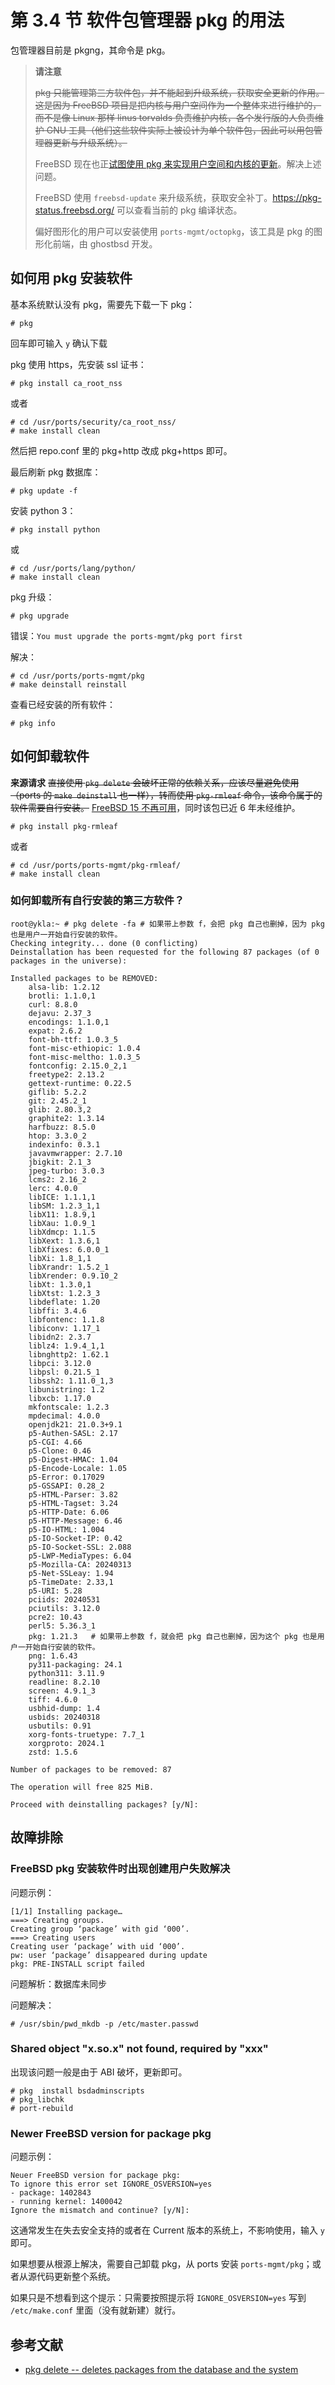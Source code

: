 # 第 3.4 节 软件包管理器 pkg 的用法

包管理器目前是 pkgng，其命令是 pkg。

> **请注意**
>
> ~~pkg 只能管理第三方软件包，并不能起到升级系统，获取安全更新的作用。这是因为 FreeBSD 项目是把内核与用户空间作为一个整体来进行维护的，而不是像 Linux 那样 linus torvalds 负责维护内核，各个发行版的人负责维护 GNU 工具（他们这些软件实际上被设计为单个软件包，因此可以用包管理器更新与升级系统）。~~
>
>FreeBSD 现在也正[试图使用 pkg 来实现用户空间和内核的更新](https://wiki.freebsd.org/PkgBase)。解决上述问题。
>
> FreeBSD 使用 `freebsd-update` 来升级系统，获取安全补丁。<https://pkg-status.freebsd.org/> 可以查看当前的 pkg 编译状态。
>
>
> 偏好图形化的用户可以安装使用 `ports-mgmt/octopkg`，该工具是 pkg 的图形化前端，由 ghostbsd 开发。

## 如何用 pkg 安装软件

基本系统默认没有 pkg，需要先下载一下 pkg：

```
# pkg
```

回车即可输入 `y` 确认下载

pkg 使用 https，先安装 ssl 证书：

```
# pkg install ca_root_nss
```
或者

```
# cd /usr/ports/security/ca_root_nss/
# make install clean
```

然后把 repo.conf 里的 pkg+http 改成 pkg+https 即可。

最后刷新 pkg 数据库：

```
# pkg update -f
```

安装 python 3：


```
# pkg install python
```

或

```
# cd /usr/ports/lang/python/
# make install clean
```

pkg 升级：

```
# pkg upgrade
```

错误：`You must upgrade the ports-mgmt/pkg port first`

解决：

```shell-session
# cd /usr/ports/ports-mgmt/pkg
# make deinstall reinstall
```

查看已经安装的所有软件：

```shell-session
# pkg info
```

## 如何卸载软件

**来源请求** ~~直接使用 `pkg delete` 会破坏正常的依赖关系，应该尽量避免使用（ports 的 `make deinstall` 也一样），转而使用 `pkg-rmleaf` 命令，该命令属于的软件需要自行安装。~~ [FreeBSD 15 不再可用](https://github.com/bsdelf/pkg-rmleaf/issues/2)，同时该包已近 6 年未经维护。

```
# pkg install pkg-rmleaf
```

或者
```
# cd /usr/ports/ports-mgmt/pkg-rmleaf/
# make install clean
```

### 如何卸载所有自行安装的第三方软件？

```shell-session
root@ykla:~ # pkg delete -fa # 如果带上参数 f，会把 pkg 自己也删掉，因为 pkg 也是用户一开始自行安装的软件。
Checking integrity... done (0 conflicting)
Deinstallation has been requested for the following 87 packages (of 0 packages in the universe):

Installed packages to be REMOVED:
	alsa-lib: 1.2.12
	brotli: 1.1.0,1
	curl: 8.8.0
	dejavu: 2.37_3
	encodings: 1.1.0,1
	expat: 2.6.2
	font-bh-ttf: 1.0.3_5
	font-misc-ethiopic: 1.0.4
	font-misc-meltho: 1.0.3_5
	fontconfig: 2.15.0_2,1
	freetype2: 2.13.2
	gettext-runtime: 0.22.5
	giflib: 5.2.2
	git: 2.45.2_1
	glib: 2.80.3,2
	graphite2: 1.3.14
	harfbuzz: 8.5.0
	htop: 3.3.0_2
	indexinfo: 0.3.1
	javavmwrapper: 2.7.10
	jbigkit: 2.1_3
	jpeg-turbo: 3.0.3
	lcms2: 2.16_2
	lerc: 4.0.0
	libICE: 1.1.1,1
	libSM: 1.2.3_1,1
	libX11: 1.8.9,1
	libXau: 1.0.9_1
	libXdmcp: 1.1.5
	libXext: 1.3.6,1
	libXfixes: 6.0.0_1
	libXi: 1.8_1,1
	libXrandr: 1.5.2_1
	libXrender: 0.9.10_2
	libXt: 1.3.0,1
	libXtst: 1.2.3_3
	libdeflate: 1.20
	libffi: 3.4.6
	libfontenc: 1.1.8
	libiconv: 1.17_1
	libidn2: 2.3.7
	liblz4: 1.9.4_1,1
	libnghttp2: 1.62.1
	libpci: 3.12.0
	libpsl: 0.21.5_1
	libssh2: 1.11.0_1,3
	libunistring: 1.2
	libxcb: 1.17.0
	mkfontscale: 1.2.3
	mpdecimal: 4.0.0
	openjdk21: 21.0.3+9.1
	p5-Authen-SASL: 2.17
	p5-CGI: 4.66
	p5-Clone: 0.46
	p5-Digest-HMAC: 1.04
	p5-Encode-Locale: 1.05
	p5-Error: 0.17029
	p5-GSSAPI: 0.28_2
	p5-HTML-Parser: 3.82
	p5-HTML-Tagset: 3.24
	p5-HTTP-Date: 6.06
	p5-HTTP-Message: 6.46
	p5-IO-HTML: 1.004
	p5-IO-Socket-IP: 0.42
	p5-IO-Socket-SSL: 2.088
	p5-LWP-MediaTypes: 6.04
	p5-Mozilla-CA: 20240313
	p5-Net-SSLeay: 1.94
	p5-TimeDate: 2.33,1
	p5-URI: 5.28
	pciids: 20240531
	pciutils: 3.12.0
	pcre2: 10.43
	perl5: 5.36.3_1
	pkg: 1.21.3   # 如果带上参数 f，就会把 pkg 自己也删掉，因为这个 pkg 也是用户一开始自行安装的软件。
	png: 1.6.43
	py311-packaging: 24.1
	python311: 3.11.9
	readline: 8.2.10
	screen: 4.9.1_3
	tiff: 4.6.0
	usbhid-dump: 1.4
	usbids: 20240318
	usbutils: 0.91
	xorg-fonts-truetype: 7.7_1
	xorgproto: 2024.1
	zstd: 1.5.6

Number of packages to be removed: 87

The operation will free 825 MiB.

Proceed with deinstalling packages? [y/N]: 
```

## 故障排除

### FreeBSD pkg 安装软件时出现创建用户失败解决

问题示例：

```shell-session
[1/1] Installing package…
===> Creating groups.
Creating group ‘package’ with gid ‘000’.
===> Creating users
Creating user ‘package’ with uid ‘000’.
pw: user ‘package’ disappeared during update
pkg: PRE-INSTALL script failed
```

问题解析：数据库未同步

问题解决：

```shell-session
# /usr/sbin/pwd_mkdb -p /etc/master.passwd
```

### Shared object "x.so.x" not found, required by "xxx"

出现该问题一般是由于 ABI 破坏，更新即可。

```shell-session
# pkg  install bsdadminscripts
# pkg_libchk
# port-rebuild
```

### Newer FreeBSD version for package pkg

问题示例：

```shell-session
Neuer FreeBSD version for package pkg:
To ignore this error set IGNORE_OSVERSION=yes
- package: 1402843
- running kernel: 1400042
Ignore the mismatch and continue? [y/N]:
```

这通常发生在失去安全支持的或者在 Current 版本的系统上，不影响使用，输入 `y` 即可。

如果想要从根源上解决，需要自己卸载 pkg，从 ports 安装 `ports-mgmt/pkg`；或者从源代码更新整个系统。

如果只是不想看到这个提示：只需要按照提示将 `IGNORE_OSVERSION=yes` 写到 `/etc/make.conf` 里面（没有就新建）就行。

## 参考文献

- [pkg delete -- deletes packages from the database	and the	system](https://man.freebsd.org/cgi/man.cgi?query=pkg-delete&sektion=8&n=1)
